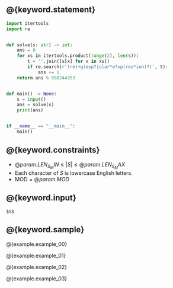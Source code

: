 ## @{keyword.statement}

``` python
import itertools
import re


def solve(s: str) -> int:
    ans = 0
    for xs in itertools.product(range(2), len(s)):
        t = ''.join([s[x] for x in xs])
        if re.search(r'(re)+g(exp?|ular*e?xp(res*ion)?)', t):
            ans += 1
    return ans % 998244353


def main() -> None:
    s = input()
    ans = solve(s)
    print(ans)


if __name__ == "__main__":
    main()
```

## @{keyword.constraints}

- $@{param.LEN_S_MIN} \le \lvert S \rvert \le @{param.LEN_S_MAX}$
- Each character of $S$ is lowercase English letters.
- $\mathrm{MOD} = @{param.MOD}$

## @{keyword.input}

```
$S$
```

## @{keyword.sample}

@{example.example_00}

@{example.example_01}

@{example.example_02}

@{example.example_03}
